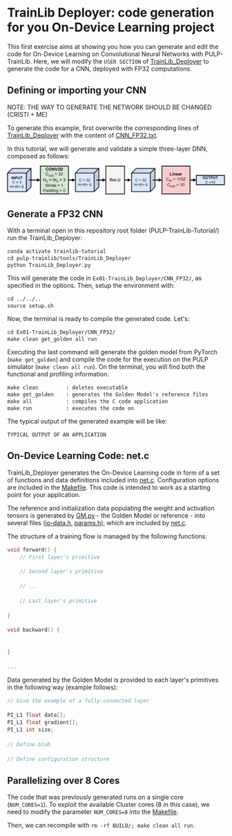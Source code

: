 # TrainLib Deployer: code generation for you On-Device Learning project

This first exercise aims at showing you how you can generate and edit the code for On-Device Learning on Convolutional Neural Networks with PULP-TrainLib.
Here, we will modify the `USER SECTION` of [TrainLib_Deployer](../pulp-trainlib/tools/TrainLib_Deployer/TrainLib_Deployer.py) to generate the code for a CNN, deployed with FP32 computations.

## Defining or importing your CNN

NOTE: THE WAY TO GENERATE THE NETWORK SHOULD BE CHANGED (CRISTI + ME)

To generate this example, first overwrite the corresponding lines of [TrainLib_Deployer](../pulp-trainlib/tools/TrainLib_Deployer/TrainLib_Deployer.py) with the content of [CNN_FP32.txt](CNN_FP32.txt).

In this tutorial, we will generate and validate a simple three-layer DNN, composed as follows:

![DNN](../img/DNN.png)

## Generate a FP32 CNN

With a terminal open in this repository root folder (PULP-TrainLib-Tutorial/) run the TrainLib_Deployer:

```
conda activate trainlib-tutorial
cd pulp-trainlib/tools/TrainLib_Deployer
python TrainLib_Deployer.py
```

This will generate the code in `Ex01-TrainLib_Deployer/CNN_FP32/`, as specified in the options. Then, setup the environment with:

```
cd ../../..
source setup.sh
```
Now, the terminal is ready to compile the generated code. Let's:

```
cd Ex01-TrainLib_Deployer/CNN_FP32/
make clean get_golden all run
```

Executing the last command will generate the golden model from PyTorch (`make get_golden`) and compile the code for the execution on the PULP simulator (`make clean all run`). On the terminal, you will find both the functional and profiling information.

```
make clean         : deletes executable
make get_golden    : generates the Golden Model's reference files
make all           : compiles the C code application
make run           : executes the code on 
```

The typical output of the generated example will be like:

```
TYPICAL OUTPUT OF AN APPLICATION
```

## On-Device Learning Code: net.c

TrainLib_Deployer generates the On-Device Learning code in form of a set of functions and data definitions included into [net.c](). Configuration options are included in the [Makefile](). This code is intended to work as a starting point for your application.

The reference and initialization data populating the weight and activation tensors is generated by [GM.py]() - the Golden Model or reference - into several files ([io-data.h](), [params.h]()), which are included by [net.c]().

The structure of a training flow is managed by the following functions:

```C
void forward() {
    // First layer's primitive

    // Second layer's primitive

    // ...

    // Last layer's primitive

}

void backward() {


}

...
```

Data generated by the Golden Model is provided to each layer's primitives in the following way (example follows):

```C
// Give the example of a fully-connected layer

PI_L1 float data[];
PI_L1 float gradient[];
PI_L1 int size;

// Define blob

// Define configuration structure

```

## Parallelizing over 8 Cores

The code that was previously generated runs on a single core (`NUM_CORES=1`). To exploit the available Cluster cores (8 in this case), we need to modify the parameter `NUM_CORES=8` into the [Makefile]().

Then, we can recompile with `rm -rf BUILD/; make clean all run`.



